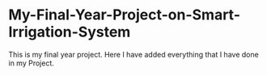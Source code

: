 # My-Final-Year-Project-on-Smart-Irrigation-System
This is my final year project. Here I have added everything that I have done in my Project.
